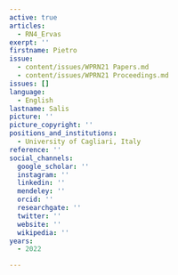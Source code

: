 ```yaml
---
active: true
articles:
  - RN4_Ervas
exerpt: ''
firstname: Pietro
issue:
  - content/issues/WPRN21 Papers.md
  - content/issues/WPRN21 Proceedings.md
issues: []
language:
  - English
lastname: Salis
picture: ''
picture_copyright: ''
positions_and_institutions:
  - University of Cagliari, Italy
reference: ''
social_channels:
  google_scholar: ''
  instagram: ''
  linkedin: ''
  mendeley: ''
  orcid: ''
  researchgate: ''
  twitter: ''
  website: ''
  wikipedia: ''
years:
  - 2022

---
```


